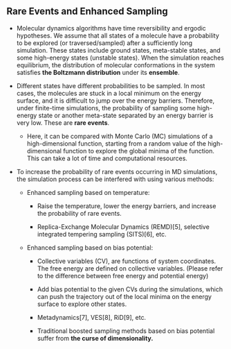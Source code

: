 ## Rare Events and Enhanced Sampling

  - Molecular dynamics algorithms have time reversibility and ergodic hypotheses. We assume that all states of a molecule have a probability to be explored (or traversed/sampled) after a sufficiently long simulation. These states include ground states, meta-stable states, and some high-energy states (unstable states). When the simulation reaches equilibrium, the distribution of molecular conformations in the system satisfies **the Boltzmann distribution** under its **ensemble**.

  - Different states have different probabilities to be sampled. In most cases, the molecules are stuck in a local minimum on the energy surface, and it is difficult to jump over the energy barriers. Therefore, under finite-time simulations, the probability of sampling some high-energy state or another meta-state separated by an energy barrier is very low. These are **rare events**.
    
      -  Here, it can be compared with Monte Carlo (MC) simulations of a high-dimensional function, starting from a random value of the high-dimensional function to explore the global minima of the function. This can take a lot of time and computational resources.

  - To increase the probability of rare events occurring in MD simulations, the simulation process can be interfered with using various methods:
    
      - Enhanced sampling based on temperature:
        
          - Raise the temperature, lower the energy barriers, and increase the probability of rare events.
        
          - Replica-Exchange Molecular Dynamics (REMD)[5], selective integrated tempering sampling (SITS)[6], etc.
    
      - Enhanced sampling based on bias potential:
        
          - Collective variables (CV), are functions of system coordinates. The free energy are defined on collective variables. (Please refer to the difference between free energy and potential energy)
        
          - Add bias potential to the given CVs during the simulations, which can push the trajectory out of the local minima on the energy surface to explore other states.
        
          - Metadynamics[7], VES[8], RiD[9], etc.
        
          - Traditional boosted sampling methods based on bias potential suffer from **the curse of dimensionality.**